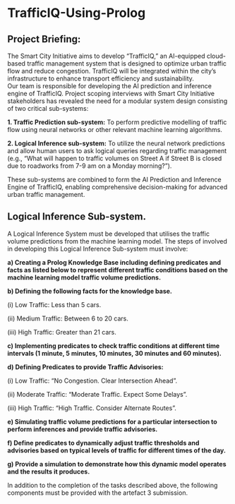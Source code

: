 # TrafficIQ-Using-Prolog

## Project Briefing:  

The Smart City Initiative aims to develop “TrafficIQ,” an AI-equipped cloud-based traffic management system that is designed to optimize urban traffic flow and reduce congestion. TrafficIQ will be integrated within the city’s infrastructure to enhance transport efficiency and sustainability.  
Our team is responsible for developing the AI prediction and inference engine of TrafficIQ. Project scoping interviews with Smart City Initiative stakeholders has revealed the need for a modular system design consisting of two critical sub-systems: 

**1. Traffic Prediction sub-system:** To perform predictive modelling of traffic flow using neural networks or other relevant machine learning algorithms. 

**2. Logical Inference sub-system:** To utilize the neural network predictions and allow human users to ask logical queries regarding traffic management (e.g., “What will happen to traffic volumes on Street A if Street B is closed due to roadworks from 7-9 am on a Monday morning?”). 

These sub-systems are combined to form the AI Prediction and Inference Engine of TrafficIQ, enabling comprehensive decision-making for advanced urban traffic management. 

## Logical Inference Sub-system. 

A Logical Inference System must be developed that utilises the traffic volume predictions from the machine learning model. The steps of involved in developing this Logical Inference Sub-system must involve:

**a) Creating a Prolog Knowledge Base including defining predicates and facts as listed below to represent different traffic conditions based on the machine learning model traffic volume predictions.**

**b) Defining the following facts for the knowledge base.** 
  
  (i) Low Traffic: Less than 5 cars. 
  
  (ii) Medium Traffic: Between 6 to 20 cars. 
  
  (iii) High Traffic: Greater than 21 cars. 

**c) Implementing predicates to check traffic conditions at different time intervals (1 minute, 5 minutes, 10 minutes, 30 minutes and 60 minutes).**

**d) Defining Predicates to provide Traffic Advisories:** 

(i) Low Traffic: “No Congestion. Clear Intersection Ahead”.

(ii) Moderate Traffic: “Moderate Traffic. Expect Some Delays”.

(iii) High Traffic: “High Traffic. Consider Alternate Routes”.  

**e) Simulating traffic volume predictions for a particular intersection to perform inferences and provide traffic advisories.** 

**f) Define predicates to dynamically adjust traffic thresholds and advisories based on typical levels of traffic for different times of the day.** 

**g) Provide a simulation to demonstrate how this dynamic model operates and the results it produces.** 

In addition to the completion of the tasks described above, the following components must be provided with the artefact 3 submission. 

